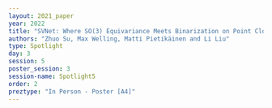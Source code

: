 ```yaml
---
layout: 2021_paper
year: 2022
title: "SVNet: Where SO(3) Equivariance Meets Binarization on Point Cloud Representation"
authors: "Zhuo Su, Max Welling, Matti Pietikäinen and Li Liu"
type: Spotlight
day: 3
session: 5
poster_session: 3
session-name: Spotlight5
order: 2
preztype: "In Person - Poster [A4]"
---
```

